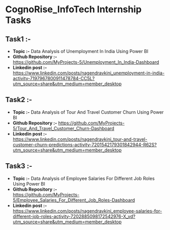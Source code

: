 # CognoRise_InfoTech Internship Tasks

## Task1 :-                                                                                                                             
* **Topic :-**      Data Analysis of Unemployment In India Using Power BI
* **Github Repository :-**                                                                                                                                                                 
  https://github.com/MyProjects-5/Unemployment_In_India-Dashboard
* **Linkedin post :-**                                                                                                                                                                            
  https://www.linkedin.com/posts/nagendravkini_unemployment-in-india-activity-7197967800911478784-CC5L?utm_source=share&utm_medium=member_desktop

## Task2 :-
* **Topic :-**      Data Analysis of Tour And Travel Customer Churn Using Power BI
* **Github Repository :-**
  https://github.com/MyProjects-5/Tour_And_Travel_Customer_Churn-Dashboard
* **Linkedin post :-**                                                                 
  https://www.linkedin.com/posts/nagendravkini_tour-and-travel-customer-churn-predictions-activity-7201542179301842944-R62S?utm_source=share&utm_medium=member_desktop
                                                                                                              
## Task3 :-
* **Topic :-**      Data Analysis of Employee Salaries For Different Job Roles Using Power BI                                                                  
* **Github Repository :-**                                                                                                                                                                         
  https://github.com/MyProjects-5/Employee_Salaries_For_Different_Job_Roles-Dashboard                                                                                                                            
* **Linkedin post :-**
  https://www.linkedin.com/posts/nagendravkini_employee-salaries-for-different-job-roles-activity-7202885098172542976-X_vd?utm_source=share&utm_medium=member_desktop                                 
